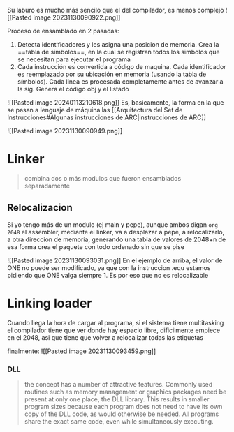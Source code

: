 Su laburo es mucho más sencilo que el del compilador, es menos complejo
![[Pasted image 20231130090922.png]]

Proceso de ensamblado en 2 pasadas:
1. Detecta identificadores y les asigna una posicion de memoria. Crea la ==tabla de simbolos==, en la cual se registran todos los simbolos que se necesitan para ejecutar el programa
2. Cada instrucción es convertida a código de maquina. Cada identificador es reemplazado por su ubicación en memoria (usando la tabla de símbolos). Cada linea es procesada completamente antes de avanzar a la sig.  Genera el código obj y el listado

![[Pasted image 20240113210618.png]]
Es, basicamente, la forma en la que se pasan a lenguaje de máquina las [[Arquitectura del Set de Instrucciones#Algunas instrucciones de ARC|instrucciones de ARC]] 

![[Pasted image 20231130090949.png]]
# Linker 
> combina dos o más modulos que fueron ensamblados separadamente
## Relocalizacion
Si yo tengo más de un modulo (ej main y pepe), aunque ambos digan `org 2048` el assembler, mediante el linker, va a desplazar a pepe, a relocalizarlo, a otra direccion de memoria, generando una tabla de valores de 2048+n 
de esa forma crea el paquete con todo ordenado sin que se pise

![[Pasted image 20231130093031.png]]
En el ejemplo de arriba, el valor de ONE no puede ser modificado, ya que con la instruccion .equ estamos pidiendo que ONE valga siempre 1. Es por eso que no es relocalizable
# Linking loader
Cuando llega la hora de cargar al programa, si el sistema tiene multitasking el compilador tiene que ver donde hay espacio libre, dificilmente empiece en el 2048, asi que tiene que volver a relocalizar todas las etiquetas


finalmente:
![[Pasted image 20231130093459.png]]


### DLL  
> the concept has a number of attractive features. Commonly used routines such as memory management or graphics packages need be present at only one place, the DLL library. This results in smaller program sizes because each program does not need to have its own copy of the DLL code, as would otherwise be needed. All programs share the exact same code, even while simultaneously executing.